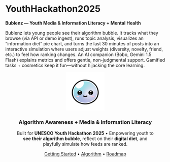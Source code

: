 # YouthHackathon2025

**Bublenz — Youth Media & Information Literacy + Mental Health**

Bublenz lets young people see their algorithm bubble. It tracks what they browse (via API or demo ingest), runs topic analysis, visualizes an “information diet” pie chart, and turns the last 30 minutes of posts into an interactive simulation where users adjust weights (diversity, novelty, friend, etc.) to feel how ranking changes.
An AI companion (Bobo, Gemini 1.5 Flash) explains metrics and offers gentle, non-judgmental support. Gamified tasks + cosmetics keep it fun—without hijacking the core learning.

<div align="center"> <img src="assets/bobo.png" alt="Bublenz Logo" width="120" /> <h3>Algorithm Awareness + Media & Information Literacy</h3> <p> Built for <b>UNESCO Youth Hackathon 2025</b> • Empowering youth to <br/> <b>see their algorithm bubble</b>, reflect on their <b>digital diet</b>, and <br/> playfully simulate how feeds are ranked. </p> <a href="#getting-started">Getting Started</a> • <a href="#algorithm">Algorithm</a> • <a href="#roadmap">Roadmap</a> </div>
